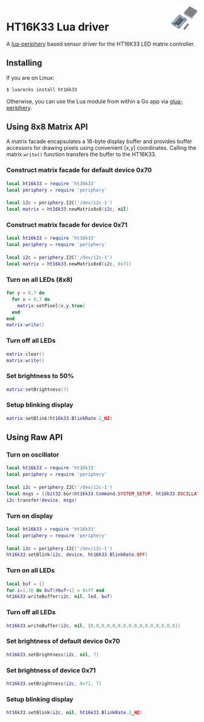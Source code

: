 <img align="right" src="ht16k33.png" width="70">

# HT16K33 Lua driver

A [lua-periphery](https://github.com/vsergeev/lua-periphery) based sensor driver for the HT16K33 LED matrix controller.

## Installing

If you are on Linux:

```sh
$ luarocks install ht16k33
```

Otherwise, you can use the Lua module from within a Go app via [glua-periphery](https://github.com/nubix-io/gluaperiphery).

## Using 8x8 Matrix API

A matrix facade encapsulates a 16-byte display buffer and provides buffer accessors for drawing pixels using convenient [x,y] coordinates. Calling the matrix `write()` function transfers the buffer to the HT16K33.

### Construct matrix facade for default device 0x70

```lua
local ht16k33 = require 'ht16k33'
local periphery = require 'periphery'

local i2c = periphery.I2C('/dev/i2c-1')
local matrix = ht16k33.newMatrix8x8(i2c, nil)
```

### Construct matrix facade for device 0x71

```lua
local ht16k33 = require 'ht16k33'
local periphery = require 'periphery'

local i2c = periphery.I2C('/dev/i2c-1')
local matrix = ht16k33.newMatrix8x8(i2c, 0x71)
```

### Turn on all LEDs (8x8)

```lua
for y = 0,7 do
  for x = 0,7 do
    matrix:setPixel(x,y,true)
  end
end
matrix:write()
```

### Turn off all LEDs

```lua
matrix:clear()
matrix:write()
```

### Set brightness to 50%

```lua
matrix:setBrightness(7)
```

### Setup blinking display

```lua
matrix:setBlink(ht16k33.BlinkRate.2_HZ)
```

## Using Raw API

### Turn on oscillator

```lua
local ht16k33 = require 'ht16k33'
local periphery = require 'periphery'

local i2c = periphery.I2C('/dev/i2c-1')
local msgs = {{bit32.bor(ht16k33.Command.SYSTEM_SETUP, ht16k33.OSCILLATOR)}}
i2c:transfer(device, msgs)
```

### Turn on display

```lua
local ht16k33 = require 'ht16k33'
local periphery = require 'periphery'

local i2c = periphery.I2C('/dev/i2c-1')
ht16k33.setBlink(i2c, device, ht16k33.BlinkRate.OFF)
```

### Turn on all LEDs

```lua
local buf = {}
for i=1,16 do buf[#buf+1] = 0xff end
ht16k33.writeBuffer(i2c, nil, led, buf)
```

### Turn off all LEDs

```lua
ht16k33.writeBuffer(i2c, nil, {0,0,0,0,0,0,0,0,0,0,0,0,0,0,0,0})
```

### Set brightness of default device 0x70

```lua
ht16k33.setBrightness(i2c, nil, 7)
```

### Set brightness of device 0x71

```lua
ht16k33.setBrightness(i2c, 0x71, 7)
```

### Setup blinking display

```lua
ht16k33.setBlink(i2c, nil, ht16k33.BlinkRate.2_HZ)
```
